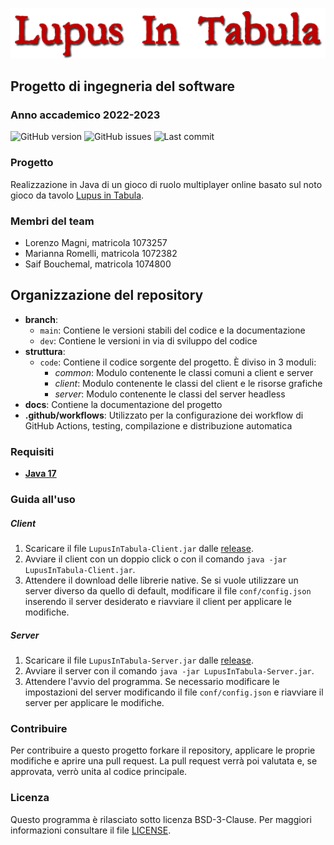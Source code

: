 ![Logo](docs/resources/logo.png)
## Progetto di ingegneria del software
### Anno accademico 2022-2023
![GitHub version](https://img.shields.io/badge/alpha-0.1.0-blue)
![GitHub issues](https://img.shields.io/github/issues/LoreSchaeffer/LupusInTabula-SoftEng)
![Last commit](https://img.shields.io/github/last-commit/LoreSchaeffer/LupusInTabula-SoftEng)

### Progetto
Realizzazione in Java di un gioco di ruolo multiplayer online basato sul noto gioco da tavolo [Lupus in Tabula](https://www.dvgiochi.com/catalogo/lupus-in-tabula).

### Membri del team
- Lorenzo Magni, matricola 1073257
- Marianna Romelli, matricola 1072382
- Saif Bouchemal, matricola 1074800

## Organizzazione del repository
- __branch__:
  - `main`: Contiene le versioni stabili del codice e la documentazione
  - `dev`: Contiene le versioni in via di sviluppo del codice
- __struttura__:
  - `code`: Contiene il codice sorgente del progetto. È diviso in 3 moduli:
    + *common*: Modulo contenente le classi comuni a client e server
    + *client*: Modulo contenente le classi del client e le risorse grafiche
    + *server*: Modulo contenente le classi del server headless
- __docs__: Contiene la documentazione del progetto
- __.github/workflows__: Utilizzato per la configurazione dei workflow di GitHub Actions, testing, compilazione e distribuzione automatica

### Requisiti
- __[Java 17](https://www.oracle.com/java/technologies/javase/jdk17-archive-downloads.html)__

### Guida all'uso

##### Client
1. Scaricare il file `LupusInTabula-Client.jar` dalle [release](https://github.com/LoreSchaeffer/LupusInTabula-SoftEng/releases).
2. Avviare il client con un doppio click o con il comando ```java -jar LupusInTabula-Client.jar```.
3. Attendere il download delle librerie native. Se si vuole utilizzare un server diverso da quello di default, modificare il file `conf/config.json` inserendo il server desiderato e riavviare il client per applicare le modifiche.

##### Server
1. Scaricare il file `LupusInTabula-Server.jar` dalle [release](https://github.com/LoreSchaeffer/LupusInTabula-SoftEng/releases).
2. Avviare il server con il comando ```java -jar LupusInTabula-Server.jar```.
3. Attendere l'avvio del programma. Se necessario modificare le impostazioni del server modificando il file `conf/config.json` e riavviare il server per applicare le modifiche.

### Contribuire
Per contribuire a questo progetto forkare il repository, applicare le proprie modifiche e aprire una pull request.
La pull request verrà poi valutata e, se approvata, verrò unita al codice principale.

### Licenza
Questo programma è rilasciato sotto licenza BSD-3-Clause. Per maggiori informazioni consultare il file [LICENSE](LICENSE).
